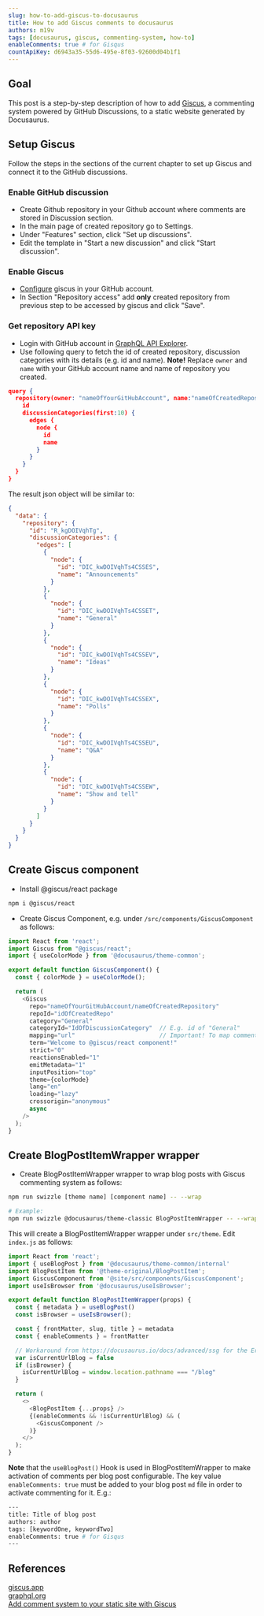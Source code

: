 ```yaml
---
slug: how-to-add-giscus-to-docusaurus
title: How to add Giscus comments to docusaurus
authors: m19v
tags: [docusaurus, giscus, commenting-system, how-to]
enableComments: true # for Gisqus
countApiKey: d6943a35-55d6-495e-8f03-92600d04b1f1
---
```


## Goal

This post is a step-by-step description of how to add [Giscus](https://giscus.app/), a commenting system powered by GitHub Discussions, to a static website generated by Docusaurus.

## Setup Giscus

Follow the steps in the sections of the current chapter to set up Giscus and connect it to the GitHub discussions.

### Enable GitHub discussion

- Create Github repository in your Github account where comments are stored in Discussion section.
- In the main page of created repository go to Settings. 
- Under "Features" section, click "Set up discussions".
- Edit the template in "Start a new discussion" and click "Start discussion".

### Enable Giscus

- [Configure](https://github.com/apps/giscus) giscus in your GitHub account.
- In Section "Repository access" add **only** created repository from previous step to be accessed by giscus and click "Save".

### Get repository API key

- Login with GitHub account in [GraphQL API Explorer](https://docs.github.com/en/graphql/overview/explorer).
- Use following query to fetch the id of created repository, discussion categories with its details (e.g. id and name). **Note!** Replace ```owner``` and ```name``` with your GitHub account name and name of repository you created. 
```json
query { 
  repository(owner: "nameOfYourGitHubAccount", name:"nameOfCreatedRepository"){
    id
    discussionCategories(first:10) {
      edges {
        node {
          id
          name
        }
      }
    }
  }
}
```
The result json object will be similar to:
```json
{
  "data": {
    "repository": {
      "id": "R_kgDOIVqhTg",
      "discussionCategories": {
        "edges": [
          {
            "node": {
              "id": "DIC_kwDOIVqhTs4CSSES",
              "name": "Announcements"
            }
          },
          {
            "node": {
              "id": "DIC_kwDOIVqhTs4CSSET",
              "name": "General"
            }
          },
          {
            "node": {
              "id": "DIC_kwDOIVqhTs4CSSEV",
              "name": "Ideas"
            }
          },
          {
            "node": {
              "id": "DIC_kwDOIVqhTs4CSSEX",
              "name": "Polls"
            }
          },
          {
            "node": {
              "id": "DIC_kwDOIVqhTs4CSSEU",
              "name": "Q&A"
            }
          },
          {
            "node": {
              "id": "DIC_kwDOIVqhTs4CSSEW",
              "name": "Show and tell"
            }
          }
        ]
      }
    }
  }
}
```

## Create Giscus component
- Install @giscus/react package
```bash
npm i @giscus/react
```
- Create Giscus Component, e.g. under ```/src/components/GiscusComponent``` as follows:
```js
import React from 'react';
import Giscus from "@giscus/react";
import { useColorMode } from '@docusaurus/theme-common';

export default function GiscusComponent() {
  const { colorMode } = useColorMode();

  return (
    <Giscus    
      repo="nameOfYourGitHubAccount/nameOfCreatedRepository"
      repoId="idOfCreatedRepo"
      category="General"
      categoryId="IdOfDiscussionCategory"  // E.g. id of "General"
      mapping="url"                        // Important! To map comments to URL
      term="Welcome to @giscus/react component!"
      strict="0"
      reactionsEnabled="1"
      emitMetadata="1"
      inputPosition="top"
      theme={colorMode}
      lang="en"
      loading="lazy"
      crossorigin="anonymous"
      async
    />
  );
}
```

## Create BlogPostItemWrapper wrapper

- Create BlogPostItemWrapper wrapper to wrap blog posts with Giscus commenting system as follows: 
```bash
npm run swizzle [theme name] [component name] -- --wrap

# Example:
npm run swizzle @docusaurus/theme-classic BlogPostItemWrapper -- --wrap
```
This will create a BlogPostItemWrapper wrapper under ```src/theme```. Edit ```index.js``` as follows: 
```js
import React from 'react';
import { useBlogPost } from '@docusaurus/theme-common/internal'
import BlogPostItem from '@theme-original/BlogPostItem';
import GiscusComponent from '@site/src/components/GiscusComponent';
import useIsBrowser from '@docusaurus/useIsBrowser';

export default function BlogPostItemWrapper(props) {
  const { metadata } = useBlogPost()
  const isBrowser = useIsBrowser();

  const { frontMatter, slug, title } = metadata
  const { enableComments } = frontMatter

  // Workaround from https://docusaurus.io/docs/advanced/ssg for the Error 'ReferenceError: window is not defined' during the build
  var isCurrentUrlBlog = false
  if (isBrowser) {
    isCurrentUrlBlog = window.location.pathname === "/blog"
  }

  return (
    <>
      <BlogPostItem {...props} />
      {(enableComments && !isCurrentUrlBlog) && (
        <GiscusComponent />
      )}
    </>
  );
}
```

**Note** that the ```useBlogPost()``` Hook is used in BlogPostItemWrapper to make activation of comments per blog post configurable. The key value ```enableComments: true```  must be added to your blog post ```md``` file in order to activate commenting for it. E.g.:

```bash
---
title: Title of blog post
authors: author
tags: [keywordOne, keywordTwo]
enableComments: true # for Gisqus
---
```

## References

[giscus.app](https://giscus.app/)  
[graphql.org](https://graphql.org/)  
[Add comment system to your static site with Giscus](https://dev.to/melvnl/add-comment-system-to-your-static-site-with-giscus-482o)

